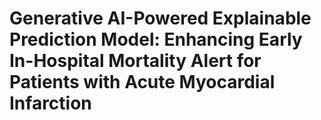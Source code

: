 # Generative AI-Powered Explainable Prediction Model: Enhancing Early In-Hospital Mortality Alert for Patients with Acute Myocardial Infarction
